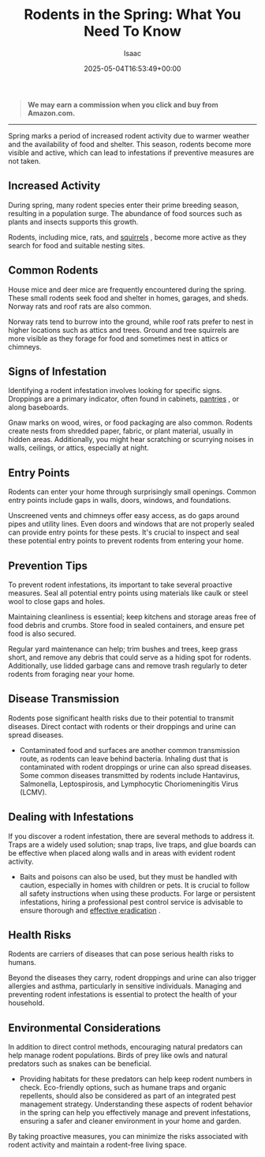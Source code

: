 ﻿---
author: Isaac
layout: post
title: 'Rodents in the Spring: What You Need To Know'
date: '2025-05-04T16:53:49+00:00'
categories:
- Guide
- Moles
- Raccoons
tags: []
slug: /rodents-in-the-spring-what-you-need-to-know/
lastmod: 2025-05-07T12:21:28+03:00
---
> **We may earn a commission when you click and buy from Amazon.com.**
>

---
Spring marks a period of increased rodent activity due to warmer weather and the availability of food and shelter. This season, rodents become more visible and active, which can lead to infestations if preventive measures are not taken.
## Increased Activity
During spring, many rodent species enter their prime breeding season, resulting in a population surge. The abundance of food sources such as plants and insects supports this growth.

Rodents, including mice, rats, and
[squirrels](https://pestpolicy.com/how-to-get-rid-of-squirrels-in-the-yard/)
, become more active as they search for food and suitable nesting sites.
## Common Rodents
House mice and deer mice are frequently encountered during the spring. These small rodents seek food and shelter in homes, garages, and sheds. Norway rats and roof rats are also common.

Norway rats tend to burrow into the ground, while roof rats prefer to nest in higher locations such as attics and trees. Ground and tree squirrels are more visible as they forage for food and sometimes nest in attics or chimneys.
## Signs of Infestation
Identifying a rodent infestation involves looking for specific signs. Droppings are a primary indicator, often found in cabinets,
[pantries](https://pestpolicy.com/what-causes-pantry-bugs/)
, or along baseboards.

Gnaw marks on wood, wires, or food packaging are also common. Rodents create nests from shredded paper, fabric, or plant material, usually in hidden areas. Additionally, you might hear scratching or scurrying noises in walls, ceilings, or attics, especially at night.
## Entry Points
Rodents can enter your home through surprisingly small openings. Common entry points include gaps in walls, doors, windows, and foundations.

Unscreened vents and chimneys offer easy access, as do gaps around pipes and utility lines. Even doors and windows that are not properly sealed can provide entry points for these pests. It's crucial to inspect and seal these potential entry points to prevent rodents from entering your home.
## Prevention Tips
To prevent rodent infestations, its important to take several proactive measures. Seal all potential entry points using materials like caulk or steel wool to close gaps and holes.

Maintaining cleanliness is essential; keep kitchens and storage areas free of food debris and crumbs. Store food in sealed containers, and ensure pet food is also secured.

Regular yard maintenance can help; trim bushes and trees, keep grass short, and remove any debris that could serve as a hiding spot for rodents. Additionally, use lidded garbage cans and remove trash regularly to deter rodents from foraging near your home.
## Disease Transmission
Rodents pose significant health risks due to their potential to transmit diseases. Direct contact with rodents or their droppings and urine can spread diseases.
- Contaminated food and surfaces are another common transmission route, as rodents can leave behind bacteria. Inhaling dust that is contaminated with rodent droppings or urine can also spread diseases.
Some common diseases transmitted by rodents include Hantavirus, Salmonella, Leptospirosis, and Lymphocytic Choriomeningitis Virus (LCMV).
## Dealing with Infestations
If you discover a rodent infestation, there are several methods to address it. Traps are a widely used solution; snap traps, live traps, and glue boards can be effective when placed along walls and in areas with evident rodent activity.
- Baits and poisons can also be used, but they must be handled with caution, especially in homes with children or pets. It is crucial to follow all safety instructions when using these products.
For large or persistent infestations, hiring a professional pest control service is advisable to ensure thorough and
[effective eradication](https://pestpolicy.com/best-drain-cleaner/)
.
## Health Risks
Rodents are carriers of diseases that can pose serious health risks to humans.

Beyond the diseases they carry, rodent droppings and urine can also trigger allergies and asthma, particularly in sensitive individuals. Managing and preventing rodent infestations is essential to protect the health of your household.
## Environmental Considerations
In addition to direct control methods, encouraging natural predators can help manage rodent populations. Birds of prey like owls and natural predators such as snakes can be beneficial.
- Providing habitats for these predators can help keep rodent numbers in check. Eco-friendly options, such as humane traps and organic repellents, should also be considered as part of an integrated pest management strategy.
Understanding these aspects of rodent behavior in the spring can help you effectively manage and prevent infestations, ensuring a safer and cleaner environment in your home and garden.

By taking proactive measures, you can minimize the risks associated with rodent activity and maintain a rodent-free living space.